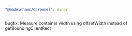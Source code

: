```yaml
---
"@madeinhaus/carousel": minor
---
```


bugfix: Measure container width using offsetWidth instead of getBoundingClientRect
